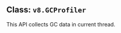 ## Class: `v8.GCProfiler`

<!-- YAML
added: v19.6.0
-->

This API collects GC data in current thread.
